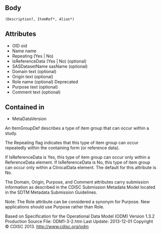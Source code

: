 ## Body

	(Description?, ItemRef*, Alias*)

## Attributes

*	OID 	oid 		
*	Name 	name 		
*	Repeating 	(Yes | No) 		
*	IsReferenceData 	(Yes | No) 	(optional) 	
*	SASDatasetName 	sasName 	(optional) 	
*	Domain 	text 	(optional) 	
*	Origin 	text 	(optional)	
*	Role 	name 	(optional) 	Deprecated
*	Purpose 	text 	(optional)	
*	Comment 	text 	(optional) 	

## Contained in

*	MetaDataVersion

An ItemGroupDef describes a type of item group that can occur within a study.

The Repeating flag indicates that this type of item group can occur repeatedly within the containing form (or reference data).

If IsReferenceData is Yes, this type of item group can occur only within a ReferenceData element. If IsReferenceData is No, this type of item group can occur only within a ClinicalData element. The default for this attribute is No.

The Domain, Origin, Purpose, and Comment attributes carry submission information as described in the CDISC Submission Metadata Model located in the SDTM Metadata Submission Guidelines.

Note: The Role attribute can be considered a synonym for Purpose. New applications should use Purpose rather than Role.

Based on 
Specification for the Operational Data Model (ODM)
Version 1.3.2 Production
Source File: ODM1-3-2.htm
Last Update: 2013-12-01  Copyright © CDISC 2013.
http://www.cdisc.org/odm
